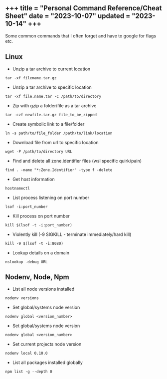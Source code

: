 +++
title = "Personal Command Reference/Cheat Sheet"
date = "2023-10-07"
updated = "2023-10-14"
+++
---

Some common commands that I often forget and have to google for flags etc.

## Linux

* Unzip a tar archive to current location
```
tar -xf filename.tar.gz
```

* Unzip a tar archive to specific location
```
tar -xf file.name.tar -C /path/to/directory
```

* Zip with gzip a folder/file as a tar archive
```
tar -czf newfile.tar.gz file_to_be_zipped
```

* Create symbolic link to a file/folder
```
ln -s path/to/file_folder /path/to/link/location
```

* Download file from url to specific location
```
wget -P /path/to/directory URL
```

* Find and delete all zone.identifier files (wsl specific quirk/pain)
```
find . -name "*:Zone.Identifier" -type f -delete
```

* Get host information
```
hostnamectl
```

* List process listening on port number
```
lsof -i:port_number
```

* Kill process on port number
```
kill $(lsof -t -i:port_number)
```

* Violently kill (-9 SIGKILL - terminate immediately/hard kill)
```
kill -9 $(lsof -t -i:8080)
```

* Lookup details on a domain
```
nslookup -debug URL
```

## Nodenv, Node, Npm

* List all node versions installed
```
nodenv versions
```

* Set global/systems node version 
```
nodenv global <version_number> 
```

* Set global/systems node version 
```
nodenv global <version_number> 
```

* Set current projects node version 
```
nodenv local 0.10.0
```

* List all packages installed globally
```
npm list -g --depth 0
```
